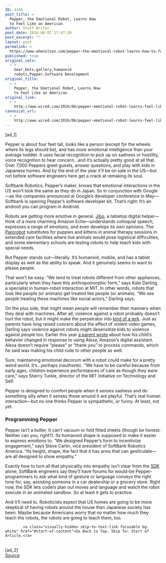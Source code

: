 ```yaml
---
ID: 4346
post_title: >
  Pepper, the Emotional Robot, Learns How
  to Feel Like an American
author: Staff Writer
post_date: 2016-06-07 17:47:20
post_excerpt: ""
layout: post
permalink: >
  https://www.whenitson.com/pepper-the-emotional-robot-learns-how-to-feel-like-an-american/
published: true
original_cats:
  - >
    Gear,bots,gallery,humanoid
    robots,Pepper,Software Development
original_title:
  - >
    Pepper, the Emotional Robot, Learns How
    to Feel Like an American
original_link:
  - >
    http://www.wired.com/2016/06/pepper-emotional-robot-learns-feel-like-american/
canonical_url:
  - >
    http://www.wired.com/2016/06/pepper-emotional-robot-learns-feel-like-american/
---
```

 [ad_1]
<br><div id="start-of-content"><p>Pepper is about four feet tall, looks like a person (except for the wheels where its legs should be), and has more emotional intelligence than your average toddler. It uses facial recognition to pick up on sadness or hostility, voice recognition to hear concern…and it’s actually pretty good at all that. Over 7,000 Peppers greet guests, answer questions, and play with kids in Japanese homes. And by the end of the year it’ll be on sale in the US—but not before software engineers here get a crack at remaking its soul.</p>
<p>Softbank Robotics, Pepper’s maker, knows that emotional interactions in the US won’t look the same as they do in Japan. So in conjunction with Google—as the companies announced at Google’s developer conference in May—Softbank is opening Pepper’s software developer kit. That’s right: It’s an android you can program in Android. </p>
<p>Robots are getting more emotive in general. <a href="https://www.jibo.com/">Jibo</a>, a tabletop digital helper—think of a more charming Amazon Echo—understands colloquial speech, expresses a range of emotions, and even develops its own opinions. The <a href="http://www.parorobots.com/">Parorobot</a> substitutes for puppies and kittens in animal therapy sessions in extended care facilities where live animals would pose logistical difficulties, and some elementary schools are testing robots to help teach kids with special needs.</p>
<p>But Pepper stands out—literally. It’s humanoid, mobile, and has a tablet display as well as the ability to speak. And it genuinely seems to want to please people. </p>
<p>That won’t be easy. “We tend to treat robots different from other appliances, particularly when they have this anthropomorphic form,” says Kate Darling, a specialist in human-robot interaction at MIT. In other words, robots that look like people (or animals) get treated like people (or animals). “We see people treating these machines like social actors,” Darling says.</p>
<p>On the plus side, that might mean people will remember their manners when they deal with machines. After all, violence against a robot probably doesn’t hurt the robot, but it might make the perpetrator into <a href="http://www.wired.com/2015/06/mr-know-it-all-4/" target="_blank">kind of a jerk</a>. Just as parents have long raised concern about the effect of violent video games, Darling says violence against robots might desensitize kids to violence against people too. Earlier this year <a href="https://www.linkedin.com/pulse/amazon-echo-magical-its-also-turning-my-kid-asshole-hunter-walk?trk=Inc">a parent wrote</a> about how his child’s behavior changed in response to using Alexa, Amazon’s digital assistant. Alexa doesn’t require “please” or “thank you” to process commands, which he said was making his child rude to other people as well.</p>
<p>Sure, maintaining emotional decorum with a robot could make for a pretty weird world. It’s…perhaps inauthentic. “We have to be careful because from early ages, children experience performances of care as though they <em>were</em> care,” says Sherry Turkle, director of the MIT Initiative on Technology and Self.</p>
<p>Pepper is designed to comfort people when it senses sadness and do something silly when it senses those around it are playful. That’s real human interaction—but no one thinks Pepper is sympathetic, or funny. At least, not yet.</p>
<h3>Programming Pepper</h3>
<p>Pepper isn’t a butler. It can’t vacuum or fold fitted sheets (though be honest: Neither can you, right?). Its humanoid shape is supposed to make it easier to express emotions to. “We designed Pepper’s form to incentivize engagement,” says Steve Carlin, vice president of SoftBank Robotics America. “Its height, shape, the fact that it has arms that can gesticulate—are all designed to show empathy.”</p>
<p>Exactly how to turn all that physicality into empathy isn’t clear from the <a href="https://developer.softbankrobotics.com/">SDK</a> alone; SoftBank engineers say they’ll have forums for would-be Pepper-programmers to ask what kind of gesture or language conveys the right tone for, say, assisting someone in a car dealership or a grocery store. Right now, the SDK lets coders plan out moves and language and watch the robot execute in an animated sandbox. So at least it gets to practice.</p>
<p>And it’ll need to. Roboticists expect that US homes are going to be more skeptical of having robots around the house than Japanese society has been. Maybe because Americans worry that no matter how much they teach the robots, the robots are going to teach them, too.</p>

			<a class="visually-hidden skip-to-text-link focusable bg-white" href="#start-of-content">Go Back to Top. Skip To: Start of Article.</a>

			
</div>
<br>[ad_2]
<br><a href="http://www.wired.com/2016/06/pepper-emotional-robot-learns-feel-like-american/">Source </a>